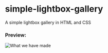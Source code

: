 # simple-lightbox-gallery
A simple lightbox gallery in HTML and CSS

### Preview:

![What we have made](./lightbox.gif)